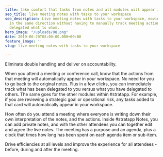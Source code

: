 ```yaml
---
title: take comfort that tasks from notes and all modules will appear in your workspace
seo_title: live meeting notes with tasks to your workspace
seo_description: Live meeting notes with tasks to your workspace, moving everyone
  in the same direction without having to manually track meeting actions and who has
  delegated what to whom.
hero_image: "/uploads/08.png"
date: 2019-06-20T08:00:00.000+00:00
feature_image: ''
slug: live meeting notes with tasks to your workspace

---
```

Eliminate double handling and deliver on accountability.

When you attend a meeting or conference call, know that the actions from that meeting will automatically appear in your workspace.  No need for you to go back to the original notes.  Plus in a few clicks, you can immediately track what has been delegated to you versus what you have delegated to others.  The same goes for the other modules within #stratapp.  For example, if you are reviewing a strategic goal or operational risk, any tasks added to that card will automatically appear in your workspace.

How often do you attend a meeting where everyone is writing down their own interpretation of the notes, and the actions.  Inside #stratapp Notes, you can add private notes, and with the other attendees you can together edit and agree the live notes.  The meeting has a purpose and an agenda, plus a clock that times how long has been spent on each agenda item or sub-item.

Drive efficiencies at all levels and improve the experience for all attendees - before, during and after the meeting.